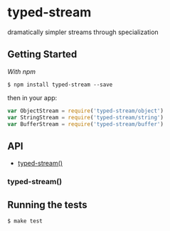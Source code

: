
# typed-stream

  dramatically simpler streams through specialization

## Getting Started

_With npm_  

	$ npm install typed-stream --save

then in your app:

```js
var ObjectStream = require('typed-stream/object')
var StringStream = require('typed-stream/string')
var BufferStream = require('typed-stream/buffer')
```

## API

- [typed-stream()](#typed-stream)

### typed-stream()

## Running the tests

```bash
$ make test
```
